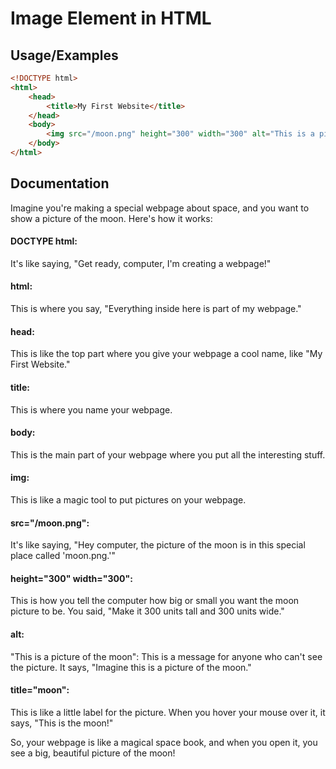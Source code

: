 
# Image Element in HTML


## Usage/Examples

```html
<!DOCTYPE html>
<html>
    <head>
        <title>My First Website</title>
    </head>
    <body>
        <img src="/moon.png" height="300" width="300" alt="This is a picture of the moon" title="moon">
    </body>
</html>

```


## Documentation

Imagine you're making a special webpage about space, and you want to show a picture of the moon. Here's how it works:

#### DOCTYPE html: 
It's like saying, "Get ready, computer, I'm creating a webpage!"

#### html: 
This is where you say, "Everything inside here is part of my webpage."

#### head: 
This is like the top part where you give your webpage a cool name, like "My First Website."

#### title: 
This is where you name your webpage.

#### body: 
This is the main part of your webpage where you put all the interesting stuff.

#### img: 
This is like a magic tool to put pictures on your webpage.

#### src="/moon.png": 
It's like saying, "Hey computer, the picture of the moon is in this special place called 'moon.png.'"

#### height="300" width="300": 
This is how you tell the computer how big or small you want the moon picture to be. You said, "Make it 300 units tall and 300 units wide."

#### alt:
"This is a picture of the moon": This is a message for anyone who can't see the picture. It says, "Imagine this is a picture of the moon."

#### title="moon": 
This is like a little label for the picture. When you hover your mouse over it, it says, "This is the moon!"

So, your webpage is like a magical space book, and when you open it, you see a big, beautiful picture of the moon! 

